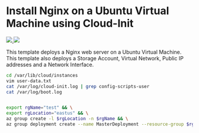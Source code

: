# Install Nginx on a Ubuntu Virtual Machine using Cloud-Init

<a href="https://portal.azure.com/#create/Microsoft.Template/uri/https%3A%2F%2Fraw.githubusercontent.com%2Falihhussain%2FAzureTemplates%2Fmaster%2Fcloud-init%2Fbase%2Fazuredeploy.json" target="_blank">
    <img src="http://azuredeploy.net/deploybutton.png"/>
</a>
<a href="http://armviz.io/#/?load=https%3A%2F%2Fraw.githubusercontent.com%2Falihhussain%2FAzureTemplates%2Fmaster%2Fcloud-init%2Fbase%2Fazuredeploy.json" target="_blank">
    <img src="http://armviz.io/visualizebutton.png"/>
</a>

This template deploys a Nginx web server on a Ubuntu Virtual Machine. This template also deploys a Storage Account, Virtual Network, Public IP addresses and a Network Interface.

```bash
cd /var/lib/cloud/instances
vim user-data.txt
cat /var/log/cloud-init.log | grep config-scripts-user
cat /var/log/boot.log


export rgName="test" && \
export rgLocation="eastus" && \
az group create -l $rgLocation -n $rgName && \
az group deployment create --name MasterDeployment --resource-group $rgName --template-file ./azuredeploy1.json
```
